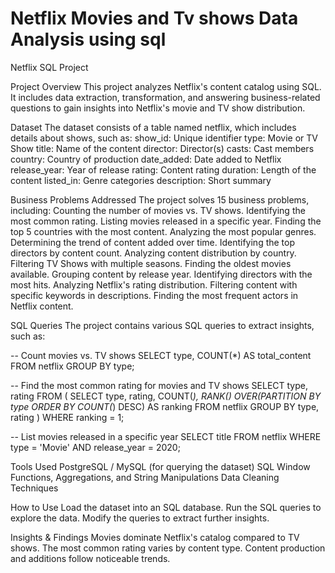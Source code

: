 # Netflix Movies and Tv shows Data Analysis using sql

Netflix SQL Project

Project Overview
This project analyzes Netflix's content catalog using SQL. It includes data extraction, transformation, and answering business-related questions to gain insights into Netflix's movie and TV show distribution.

Dataset
The dataset consists of a table named netflix, which includes details about shows, such as:
show_id: Unique identifier
type: Movie or TV Show
title: Name of the content
director: Director(s)
casts: Cast members
country: Country of production
date_added: Date added to Netflix
release_year: Year of release
rating: Content rating
duration: Length of the content
listed_in: Genre categories
description: Short summary

 Business Problems Addressed
The project solves 15 business problems, including:
Counting the number of movies vs. TV shows.
Identifying the most common rating.
Listing movies released in a specific year.
Finding the top 5 countries with the most content.
Analyzing the most popular genres.
Determining the trend of content added over time.
Identifying the top directors by content count.
Analyzing content distribution by country.
Filtering TV Shows with multiple seasons.
Finding the oldest movies available.
Grouping content by release year.
Identifying directors with the most hits.
Analyzing Netflix's rating distribution.
Filtering content with specific keywords in descriptions.
Finding the most frequent actors in Netflix content.

 SQL Queries
The project contains various SQL queries to extract insights, such as:

-- Count movies vs. TV shows
SELECT type, COUNT(*) AS total_content
FROM netflix
GROUP BY type;

-- Find the most common rating for movies and TV shows
SELECT type, rating FROM (
    SELECT type, rating, COUNT(*),
    RANK() OVER(PARTITION BY type ORDER BY COUNT(*) DESC) AS ranking
    FROM netflix
    GROUP BY type, rating
) WHERE ranking = 1;

-- List movies released in a specific year
SELECT title FROM netflix WHERE type = 'Movie' AND release_year = 2020;

 Tools Used
PostgreSQL / MySQL (for querying the dataset)
SQL Window Functions, Aggregations, and String Manipulations
Data Cleaning Techniques

How to Use
Load the dataset into an SQL database.
Run the SQL queries to explore the data.
Modify the queries to extract further insights.

 Insights & Findings
Movies dominate Netflix's catalog compared to TV shows.
The most common rating varies by content type.
Content production and additions follow noticeable trends.
